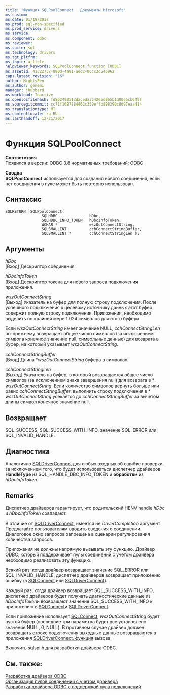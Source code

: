 ```yaml
---
title: "Функция SQLPoolConnect | Документы Microsoft"
ms.custom: 
ms.date: 01/19/2017
ms.prod: sql-non-specified
ms.prod_service: drivers
ms.service: 
ms.component: odbc
ms.reviewer: 
ms.suite: sql
ms.technology: drivers
ms.tgt_pltfrm: 
ms.topic: article
helpviewer_keywords: SQLPoolConnect function [ODBC]
ms.assetid: 41322737-890d-4a81-aed2-06cc3d546962
caps.latest.revision: "16"
author: MightyPen
ms.author: genemi
manager: jhubbard
ms.workload: Inactive
ms.openlocfilehash: fd862492513daceda364205d965b1d00e6cb649f
ms.sourcegitcommit: cc71f1027884462c359effb898390c8d97eaa414
ms.translationtype: MT
ms.contentlocale: ru-RU
ms.lasthandoff: 12/21/2017
---
```

# <a name="sqlpoolconnect-function"></a>Функция SQLPoolConnect
**Соответствия**  
 Появился в версии: ODBC 3.8 нормативных требований: ODBC  
  
 **Сводка**  
 **SQLPoolConnect** используется для создания нового соединения, если нет соединения в пуле может быть повторно использован.  
  
## <a name="syntax"></a>Синтаксис  
  
```  
SQLRETURN  SQLPoolConnect(  
                SQLHDBC              hDbc,  
                SQLHDBC_INFO_TOKEN   hDbcInfoToken,  
                WCHAR *              wszOutConnectString,  
                SQLSMALLINT          cchConnectStringBuffer,  
                SQLSMALLINT *        cchConnectStringLen );  
```  
  
## <a name="arguments"></a>Аргументы  
 *hDbc*  
 [Вход] Дескриптор соединения.  
  
 *hDbcInfoToken*  
 [Вход] Дескриптор токена для нового запроса подключения приложения.  
  
 *wszOutConnectString*  
 [Выход] Указатель на буфер для полную строку подключения. После успешного подключения к целевому источнику данных этот буфер содержит полную строку подключения. Приложения, необходимо выделить по крайней мере 1 024 символов для этого буфера.  
  
 Если *wszOutConnectString* имеет значение NULL, *cchConnectStringLen* по-прежнему возвращает общее число символов (за исключением символа конечное значение null, символьные данные) для возврата в буфер, на который указывает *wszOutConnectString*.  
  
 *cchConnectStringBuffer*  
 [Вход] Длина **wszOutConnectString* буфера в символах.  
  
 *cchConnectStringLen*  
 [Выход] Указатель на буфер, в который возвращается общее число символов (за исключением знака завершения null) для возврата в \* *wszOutConnectString*. Если количество символов вернуть больше или равно *cchConnectStringBuffer*, выполнить строку подключения в \* *wszOutConnectString* усекается до *cchConnectStringBuffer* за вычетом длины символ конечное значение null.  
  
## <a name="returns"></a>Возвращает  
 SQL_SUCCESS, SQL_SUCCESS_WITH_INFO, значение SQL_ERROR или SQL_INVALID_HANDLE.  
  
## <a name="diagnostics"></a>Диагностика  
 Аналогично [SQLDriverConnect](../../../odbc/reference/syntax/sqldriverconnect-function.md) для любых входных об ошибке проверки, за исключением того, что будет использоваться диспетчер драйверов **HandleType** из SQL_HANDLE_DBC_INFO_TOKEN и **обработки** из *hDbcInfoToken*.  
  
## <a name="remarks"></a>Remarks  
 Диспетчер драйверов гарантирует, что родительский HENV handle *hDbc* и *hDbcInfoToken* совпадают.  
  
 В отличие от [SQLDriverConnect](../../../odbc/reference/syntax/sqldriverconnect-function.md), имеется не *DriverCompletion* аргумент Предлагайте пользователям вводить сведения о соединении. Диалоговое окно запросов запрещена в сценарии регулирования количества запросов.  
  
 Приложения не должны напрямую вызывать эту функцию. Драйвер ODBC, который поддерживает пулы соединений с учетом драйвера необходимо реализовать эту функцию.  
  
 Всякий раз, когда драйвер возвращает значение SQL_ERROR или SQL_INVALID_HANDLE, диспетчер драйверов возвращает приложению ошибку (в [SQLConnect](../../../odbc/reference/syntax/sqlconnect-function.md) или [SQLDriverConnect](../../../odbc/reference/syntax/sqldriverconnect-function.md)).  
  
 Каждый раз, когда драйвер возвращает SQL_SUCCESS_WITH_INFO, диспетчер драйверов будет получать диагностические данные из *hDbcInfoToken*и возвращают значение SQL_SUCCESS_WITH_INFO к приложению в [SQLConnect](../../../odbc/reference/syntax/sqlconnect-function.md)и [SQLDriverConnect](../../../odbc/reference/syntax/sqldriverconnect-function.md).  
  
 Если приложение использует [SQLConnect](../../../odbc/reference/syntax/sqlconnect-function.md), *wszOutConnectString* будет пустой буфер (последние три параметра будет все установлено значение NULL, 0, NULL). В противном случае драйвер должен возвращать строке подключения выходные данные возвращаются в приложения [SQLDriverConnect, функция](../../../odbc/reference/syntax/sqldriverconnect-function.md) вызова.  
  
 Включить sqlspi.h для разработки драйвера ODBC.  
  
## <a name="see-also"></a>См. также:  
 [Разработка драйвера ODBC](../../../odbc/reference/develop-driver/developing-an-odbc-driver.md)   
 [Организация пулов соединений с учетом драйвера](../../../odbc/reference/develop-app/driver-aware-connection-pooling.md)   
 [Разработка драйвера ODBC с поддержкой пула подключений](../../../odbc/reference/develop-driver/developing-connection-pool-awareness-in-an-odbc-driver.md)
